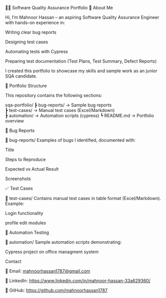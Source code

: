 🧑‍💻 Software Quality Assurance Portfolio
👋 About Me

Hi, I’m Mahnoor Hassan – an aspiring Software Quality Assurance Engineer with hands-on experience in:

Writing clear bug reports

Designing test cases

Automating tests with Cypress

Preparing test documentation (Test Plans, Test Summary, Defect Reports)

I created this portfolio to showcase my skills and sample work as an junior SQA  candidate.

📂 Portfolio Structure

This repository contains the following sections:

sqa-portfolio/
 ┣ bug-reports/      → Sample bug reports  
 ┣ test-cases/       → Manual test cases (Excel/Markdown)  
 ┣ automation/       → Automation scripts (cypress) 
 ┗ README.md         → Portfolio overview

🐞 Bug Reports

📁 bug-reports/
Examples of bugs I identified, documented with:

Title

Steps to Reproduce

Expected vs Actual Result

Screenshots

✅ Test Cases

📁 test-cases/
Contains manual test cases in table format (Excel/Markdown). Example:

Login functionality

profile edit modules 



🤖 Automation Testing

📁 automation/
Sample automation scripts demonstrating:

Cypress project on office managment system 



 Contact

📧 Email: mahnoorhassan1787@gmail.com

💼 LinkedIn: https://www.linkedin.com/in/mahnoor-hassan-33a629360/

🐙 GitHub: https://github.com/mahnoorhassan1787


